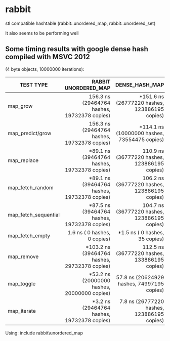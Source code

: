 # rabbit
stl compatible hashtable (rabbit::unordered_map, rabbit::unordered_set)

It also seems to be performing well

Some timing results with google dense hash compiled with MSVC 2012
------------------------------------------------------------------

(4 byte objects, 10000000 iterations):

| TEST TYPE            | RABBIT UNORDERED_MAP                           | DENSE_HASH_MAP                                      |
| --------------------- | ---------------------------------------------: | --------------------------------------------------: |
| map_grow              | 156.3 ns  (29464764 hashes, 19732378 copies)   | *151.6 ns  (26777220 hashes, 123886195 copies)      |
| map_predict/grow      | 156.3 ns  (29464764 hashes, 19732378 copies)   | *114.1 ns  (10000000 hashes, 73554475 copies)       |
| map_replace           | *89.1 ns  (39464764 hashes, 19732378 copies)   | 110.9 ns  (36777220 hashes, 123886195 copies)       |
| map_fetch_random      | *89.1 ns  (39464764 hashes, 19732378 copies)   | 106.2 ns  (36777220 hashes, 123886195 copies)       |
| map_fetch_sequential  | *87.5 ns  (39464764 hashes, 19732378 copies)   | 104.7 ns  (36777220 hashes, 123886195 copies)       |
| map_fetch_empty       | 1.6 ns  (       0 hashes,        0 copies)     | *1.5 ns  (       0 hashes,       35 copies)         |
| map_remove            | *103.2 ns  (39464764 hashes, 29732378 copies)  | 112.5 ns  (36777220 hashes, 133886195 copies)       |
| map_toggle            | *53.2 ns  (20000000 hashes, 20000000 copies)   | 57.8 ns  (20624929 hashes, 74997195 copies)         |
| map_iterate           | *3.2 ns  (29464764 hashes, 19732378 copies)    | 7.8 ns  (26777220 hashes, 123886195 copies)         |

Using:
include rabbit\unordered_map

